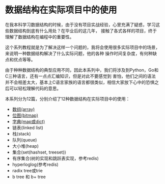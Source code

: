 # 数据结构在实际项目中的使用

在我本科学习数据结构的时候，由于没有项目实战经验，心里充满了疑惑，学习这些数据结构到底有什么用处？在毕业后的这几年，
接触了各式各样的项目，终于理解了数据结构在编程中的重要性。

这个系列教程就是为了解决这样一个问题的，我将会使用很多实际项目中的场景，来说明一种数据结构解决了什么实际问题，他的各种
操作时间复杂度，有何种缺点和优点等等。

由于种种数据结构的典型应用不同，因此本系列中，我们将涉及到Python，Go和C三种语言，还有一点点汇编知识，但是对此不要感觉到
害怕，他们之间的语法并不会相差太大，基本上C语言家族的语言都很类似，相信大家放下心中的恐惧之后可以轻松理解代码的意思。

本系列分为12篇，分别介绍了12种数据结构在实际项目中的使用：

- [数组(array)](./array.md)
- [位图(bitmap)](./bitmap.md)
- [字典(map或dict)](./dict.md)
- 链表(linked list)
- 栈(stack)
- 队列(queue)
- 大小堆(heap)
- 集合(set(hashset, treeset))
- 有序集合(树的实现和跳跃表实现，参考redis)
- hyperloglog(参考redis)
- radix tree或trie
- b tree 和 b+ tree
